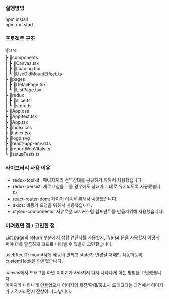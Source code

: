 ### 실행방법

npm install<br>
npm run start

### 프로젝트 구조

📦src<br>
┣ 📂components<br>
┃ ┣ 📜Canvas.tsx<br>
┃ ┣ 📜Loading.tsx<br>
┃ ┗ 📜UseDidMountEffect.ts<br>
┣ 📂pages<br>
┃ ┣ 📜DetailPage.tsx<br>
┃ ┗ 📜ListPage.tsx<br>
┣ 📂redux<br>
┃ ┣ 📜slice.ts<br>
┃ ┗ 📜store.ts<br>
┣ 📜App.css<br>
┣ 📜App.test.tsx<br>
┣ 📜App.tsx<br>
┣ 📜index.css<br>
┣ 📜index.tsx<br>
┣ 📜logo.svg<br>
┣ 📜react-app-env.d.ts<br>
┣ 📜reportWebVitals.ts<br>
┗ 📜setupTests.ts<br>

### 라이브러리 사용 이유

- redux-toolkit : 페이지끼리 전역상태를 공유하기 위해서 사용했습니다.
- redux-persist: 새로고침을 누를 경우에도 상태가 그대로 유지되도록 사용했습니다.
- react-router-dom: 페이지 이동을 위해서 사용했습니다.
- axios: 비동기 요청을 위해서 사용했습니다.
- styled-components: 자유로운 css 커스텀 컴포넌트를 만들기위해 사용했습니다.

### 어려웠던 점 / 고민한 점

List page의 return 부분에서 삼항 연산자를 사용할지, if/else 문을 사용할지
어떻게 써야 더욱 깔끔하게 코드로 나타낼 수 있을까 고민했습니다.<br>

useEffect가 mount시에 작동이 안되고 state가 변경될 때에만 작동하도록 customHook을 만들었습니다.<br>
<br>
canvas에서 드래그를 하면 이미지가 사라져서 다시 나타나게 하는 방법을 고민했습니다.<br>
이미지가 나타나게 만들었으나 이미지의 회전/확대/축소시 드래그되는 과정에서 이미지가 지직거리면서 잔상이 나타납니다.<br>
<br>
